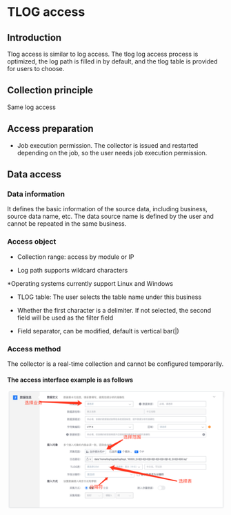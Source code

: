 # TLOG access

## Introduction

Tlog access is similar to log access. The tlog log access process is optimized, the log path is filled in by default, and the tlog table is provided for users to choose.

## Collection principle

Same log access

## Access preparation

* Job execution permission. The collector is issued and restarted depending on the job, so the user needs job execution permission.

## Data access

### Data information

It defines the basic information of the source data, including business, source data name, etc. The data source name is defined by the user and cannot be repeated in the same business.

### Access object

* Collection range: access by module or IP

* Log path supports wildcard characters

*Operating systems currently support Linux and Windows

* TLOG table: The user selects the table name under this business

* Whether the first character is a delimiter. If not selected, the second field will be used as the filter field

* Field separator, can be modified, default is vertical bar\(\|\)

### Access method

The collector is a real-time collection and cannot be configured temporarily.

#### The access interface example is as follows

![](../../../../assets/access_new_tlog.png)